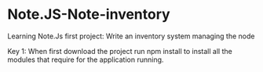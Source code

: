 # Note.JS-Note-inventory
Learning Note.Js first project: Write an inventory system managing the node

Key 1:
When first download the project run npm install to install all the modules that require for the application running.
